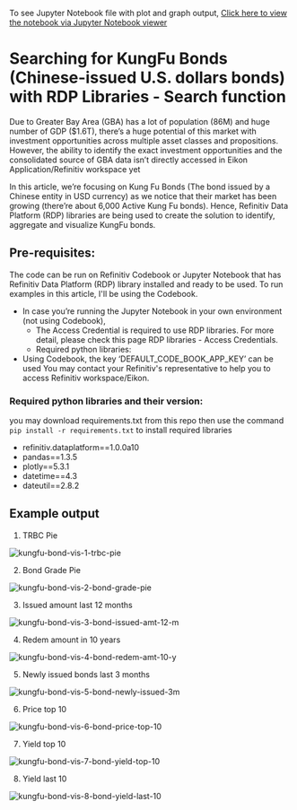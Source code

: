 To see Jupyter Notebook file with plot and graph output, [Click here to view the notebook via Jupyter Notebook viewer](https://nbviewer.org/github/Refinitiv-API-Samples/Article.RDP.Python.KungFuBonds/blob/main/kung-fu-bonds-rdp-libraries-search.ipynb)
# Searching for KungFu Bonds (Chinese-issued U.S. dollars bonds) with RDP Libraries - Search function
Due to Greater Bay Area (GBA) has a lot of population (86M) and huge number of GDP ($1.6T), there’s a huge potential of this market with investment opportunities across multiple asset classes and propositions. However, the ability to identify the exact investment opportunities and the consolidated source of GBA data isn’t directly accessed in Eikon Application/Refinitiv workspace yet

In this article, we’re focusing on Kung Fu Bonds (The bond issued by a Chinese entity in USD currency) as we notice that their market has been growing (there’re about 6,000 Active Kung Fu bonds). Hence, Refinitiv Data Platform (RDP) libraries are being used to create the solution to identify, aggregate and visualize KungFu bonds.

## Pre-requisites:
The code can be run on Refinitiv Codebook or Jupyter Notebook that has Refinitiv Data Platform (RDP) library installed and ready to be used. To run examples in this article, I'll be using the Codebook.
  -	In case you’re running the Jupyter Notebook in your own environment (not using Codebook),
    - The Access Credential is required to use RDP libraries. For more detail, please check this page RDP libraries - Access Credentials.
    - Required python libraries:
  -	Using Codebook, the key ‘DEFAULT_CODE_BOOK_APP_KEY’ can be used 
You may contact your Refinitiv's representative to help you to access Refinitiv workspace/Eikon.

### Required python libraries and their version:
you may download requirements.txt from this repo then use the command `pip install -r requirements.txt` to install required libraries
-	refinitiv.dataplatform==1.0.0a10
-	pandas==1.3.5
-	plotly==5.3.1
-	datetime==4.3
-	dateutil==2.8.2

## Example output
1) TRBC Pie

![kungfu-bond-vis-1-trbc-pie](https://user-images.githubusercontent.com/89068039/154163241-64580021-f4a3-4b70-80a0-dbadd4006b33.png)

2) Bond Grade Pie

![kungfu-bond-vis-2-bond-grade-pie](https://user-images.githubusercontent.com/89068039/154163259-3b483767-c1ef-4620-ac04-693e1f8f0622.png)

3) Issued amount last 12 months

![kungfu-bond-vis-3-bond-issued-amt-12-m](https://user-images.githubusercontent.com/89068039/154163269-784d79f3-6640-4ff3-a7ca-e622f02f0a89.png)

4) Redem amount in 10 years

![kungfu-bond-vis-4-bond-redem-amt-10-y](https://user-images.githubusercontent.com/89068039/154163278-5015d53c-015e-4467-9fe8-035199ddacf2.png)

5) Newly issued bonds last 3 months

![kungfu-bond-vis-5-bond-newly-issued-3m](https://user-images.githubusercontent.com/89068039/154163285-3f2320d8-fc8a-4cf5-a88f-d43e701a3e2c.png)

6) Price top 10

![kungfu-bond-vis-6-bond-price-top-10](https://user-images.githubusercontent.com/89068039/154163292-31f93e44-ad48-4b92-a0e9-c190c9a3fa0f.png)

7) Yield top 10

![kungfu-bond-vis-7-bond-yield-top-10](https://user-images.githubusercontent.com/89068039/154163300-8ee0e276-0fd5-4e4e-a851-6f35332bf002.png)

8) Yield last 10

![kungfu-bond-vis-8-bond-yield-last-10](https://user-images.githubusercontent.com/89068039/154163311-81339e1b-8ac9-46b4-aed0-8d527275687c.png)
